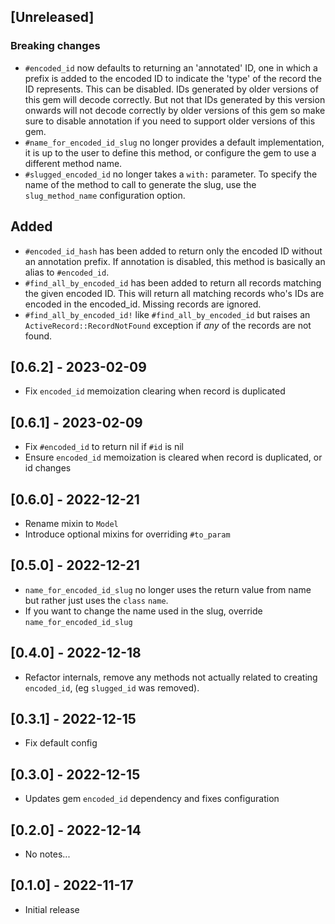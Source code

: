 ## [Unreleased]

### Breaking changes

- `#encoded_id` now defaults to returning an 'annotated' ID, one in which a prefix is added to the encoded ID to indicate 
  the 'type' of the record the ID represents. This can be disabled. IDs generated by older versions of this gem will 
  decode correctly. But not that IDs generated by this version onwards will not decode correctly by older versions of this 
  gem so make sure to disable annotation if you need to support older versions of this gem.
- `#name_for_encoded_id_slug` no longer provides a default implementation, it is up to the user to define this method,
  or configure the gem to use a different method name.
- `#slugged_encoded_id` no longer takes a `with:` parameter. To specify the name of the method to call to generate the
  slug, use the `slug_method_name` configuration option.

## Added

- `#encoded_id_hash` has been added to return only the encoded ID without an annotation prefix. If annotation is disabled, 
  this method is basically an alias to `#encoded_id`.
- `#find_all_by_encoded_id` has been added to return all records matching the given encoded ID. This will return all
  matching records who's IDs are encoded in the encoded_id. Missing records are ignored.
- `#find_all_by_encoded_id!` like `#find_all_by_encoded_id` but raises an `ActiveRecord::RecordNotFound` exception if
  *any* of the records are not found.


## [0.6.2] - 2023-02-09

- Fix `encoded_id` memoization clearing when record is duplicated

## [0.6.1] - 2023-02-09

- Fix `#encoded_id` to return nil if `#id` is nil
- Ensure `encoded_id` memoization is cleared when record is duplicated, or id changes

## [0.6.0] - 2022-12-21

- Rename mixin to `Model`
- Introduce optional mixins for overriding `#to_param`

## [0.5.0] - 2022-12-21

- `name_for_encoded_id_slug` no longer uses the return value from name but rather just uses the `class` `name`.
- If you want to change the name used in the slug, override `name_for_encoded_id_slug`

## [0.4.0] - 2022-12-18

- Refactor internals, remove any methods not actually related to creating `encoded_id`, (eg `slugged_id` was removed).

## [0.3.1] - 2022-12-15

- Fix default config

## [0.3.0] - 2022-12-15

- Updates gem `encoded_id` dependency and fixes configuration

## [0.2.0] - 2022-12-14

- No notes...

## [0.1.0] - 2022-11-17

- Initial release
